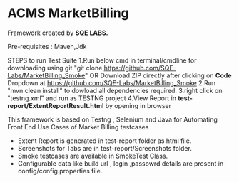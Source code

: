 # ACMS MarketBilling
Framework created by **SQE LABS.**

Pre-requisites : Maven,Jdk

  STEPS to run Test Suite
1.Run below cmd in terminal/cmdline for downloading  using git
    "git clone https://github.com/SQE-Labs/MarketBilling_Smoke"
   OR Download ZIP directly after clicking on **Code** Dropdown at https://github.com/SQE-Labs/MarketBilling_Smoke
2.Run "mvn clean install"  to dowload all dependencies required.
3.right click on "testng.xml" and run as TESTNG project 
4.View Report in **test-report/ExtentReportResult.html** by opening in browser


This framework is based on Testng , Selenium and Java for Automating Front End Use Cases of Market Billing testcases
* Extent Report is generated in test-report folder as html file.
* Screenshots for Tabs are in test-report/Screenshots folder.
* Smoke testcases are available in SmokeTest Class.
* Configurable data like build url , login  ,passowrd   details are present in config/config.properties file.
